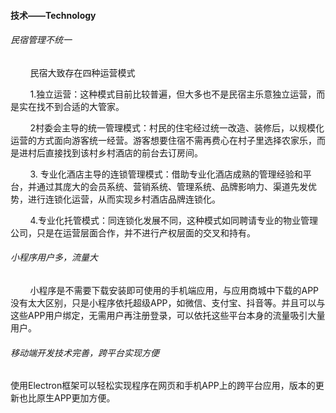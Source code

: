 #### 技术——Technology

###### 民宿管理不统一

        民宿大致存在四种运营模式  

        1.独立运营：这种模式目前比较普遍，但大多也不是民宿主乐意独立运营，而是实在找不到合适的大管家。

        2村委会主导的统一管理模式：村民的住宅经过统一改造、装修后，以规模化运营的方式面向游客统一经营。游客想要住宿不需再费心在村子里选择农家乐，而是进村后直接找到该村乡村酒店的前台去订房间。

        3. 专业化酒店主导的连锁管理模式：借助专业化酒店成熟的管理经验和平台，并通过其庞大的会员系统、营销系统、管理系统、品牌影响力、渠道先发优势，进行连锁化运营，从而实现乡村酒店品牌连锁化。

        4.专业化托管模式：同连锁化发展不同，这种模式如同聘请专业的物业管理公司，只是在运营层面合作，并不进行产权层面的交叉和持有。

###### 小程序用户多，流量大



        小程序是不需要下载安装即可使用的手机端应用，与应用商城中下载的APP没有太大区别，只是小程序依托超级APP，如微信、支付宝、抖音等。并且可以与这些APP用户绑定，无需用户再注册登录，可以依托这些平台本身的流量吸引大量用户。

###### 移动端开发技术完善，跨平台实现方便

使用Electron框架可以轻松实现程序在网页和手机APP上的跨平台应用，版本的更新也比原生APP更加方便。


